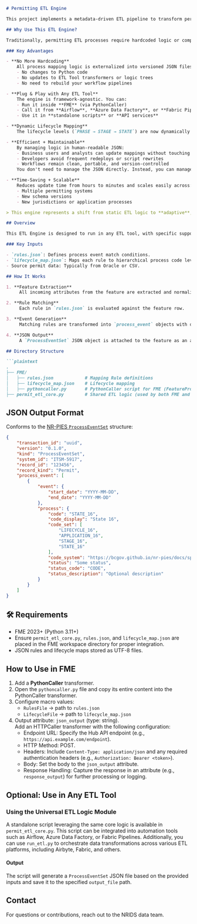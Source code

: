 ```markdown
# Permitting ETL Engine

This project implements a metadata-driven ETL pipeline to transform permitting system records into standardized `ProcessEventSet` JSON objects based on the [NR-PIES Specification](https://bcgov.github.io/nr-pies/docs/spec/element/message/process_event_set).

## Why Use This ETL Engine?

Traditionally, permitting ETL processes require hardcoded logic or complex reconfiguration of ETL tools whenever the mapping rules or lifecycle logic change. This ETL engine eliminates that friction by introducing a **metadata-driven**, **fully decoupled** design.

### Key Advantages

- **No More Hardcoding**  
    All process mapping logic is externalized into versioned JSON files. This means:
    - No changes to Python code
    - No updates to ETL Tool transformers or logic trees
    - No need to rebuild your workflow pipelines

- **Plug & Play with Any ETL Tool**  
    The engine is framework-agnostic. You can:
    - Run it inside **FME** (via PythonCaller)
    - Call it from **Airflow**, **Azure Data Factory**, or **Fabric Pipelines**
    - Use it in **standalone scripts** or **API services**

- **Dynamic Lifecycle Mapping**  
    The lifecycle levels (`PHASE → STAGE → STATE`) are now dynamically loaded from `lifecycle_map.json`. This ensures your pipeline automatically adjusts to changes in business workflows.

- **Efficient + Maintainable**  
    By managing logic in human-readable JSON:
    - Business users and analysts can update mappings without touching code
    - Developers avoid frequent redeploys or script rewrites
    - Workflows remain clean, portable, and version-controlled  
    You don't need to manage the JSON directly. Instead, you can manage the mapping logic in a CSV file and use the tool available at [nr-etl-mapping-convertor](https://github.com/bcgov/nr-etl-mapping-convertor) to automatically convert it to JSON.

- **Time-Saving + Scalable**  
    Reduces update time from hours to minutes and scales easily across:
    - Multiple permitting systems
    - New schema versions
    - New jurisdictions or application processes

> This engine represents a shift from static ETL logic to **adaptive**, **configurable**, and **enterprise-ready** transformation workflows.

## Overview

This ETL Engine is designed to run in any ETL tool, with specific support for integration into FME workspaces using a PythonCaller transformer. It applies rule-based logic to permit records and generates structured `process_event` output in accordance with NR-PIES specs.

### Key Inputs

- `rules.json`: Defines process event match conditions.
- `lifecycle_map.json`: Maps each rule to hierarchical process code levels (e.g., PHASE → STAGE → STATE).
- Source permit data: Typically from Oracle or CSV.

## How It Works

1. **Feature Extraction**  
     All incoming attributes from the feature are extracted and normalized (In progress).

2. **Rule Matching**  
     Each rule in `rules.json` is evaluated against the feature row.

3. **Event Generation**  
     Matching rules are transformed into `process_event` objects with dates, process codes, and statuses.

4. **JSON Output**  
     A `ProcessEventSet` JSON object is attached to the feature as an attribute named `json_output`.

## Directory Structure

```plaintext
.
├── FME/
│   ├── rules.json            # Mapping Rule definitions
│   ├── lifecycle_map.json    # Lifecycle mapping
│   ├── pythoncaller.py       # PythonCaller script for FME (FeatureProcessor class)
├── permit_etl_core.py        # Shared ETL logic (used by both FME and standalone script)
```

## JSON Output Format

Conforms to the [NR-PIES `ProcessEventSet`](https://bcgov.github.io/nr-pies/docs/spec/element/message/process_event_set) structure:

```json
{
    "transaction_id": "uuid",
    "version": "0.1.0",
    "kind": "ProcessEventSet",
    "system_id": "ITSM-5917",
    "record_id": "123456",
    "record_kind": "Permit",
    "process_event": [
        {
            "event": {
                "start_date": "YYYY-MM-DD",
                "end_date": "YYYY-MM-DD"
            },
            "process": {
                "code": "STATE_16",
                "code_display": "State 16",
                "code_set": [
                    "LIFECYCLE_16",
                    "APPLICATION_16",
                    "STAGE_16",
                    "STATE_16"
                ],
                "code_system": "https://bcgov.github.io/nr-pies/docs/spec/code_system/application_process",
                "status": "Some status",
                "status_code": "CODE",
                "status_description": "Optional description"
            }
        }
    ]
}
```

## 🛠 Requirements

- FME 2023+ (Python 3.11+)
- Ensure `permit_etl_core.py`, `rules.json`, and `lifecycle_map.json` are placed in the FME workspace directory for proper integration.
- JSON rules and lifecycle maps stored as UTF-8 files.

## How to Use in FME

1. Add a **PythonCaller** transformer.
2. Open the `pythoncaller.py` file and copy its entire content into the PythonCaller transformer.
3. Configure macro values:
     - `RulesFile` → path to `rules.json`
     - `LifecycleFile` → path to `lifecycle_map.json`
4. Output attribute: `json_output` (type: string).  
     Add an HTTPCaller transformer with the following configuration:
     - Endpoint URL: Specify the Hub API endpoint (e.g., `https://api.example.com/endpoint`).
     - HTTP Method: POST.
     - Headers: Include `Content-Type: application/json` and any required authentication headers (e.g., `Authorization: Bearer <token>`).
     - Body: Set the body to the `json_output` attribute.
     - Response Handling: Capture the response in an attribute (e.g., `response_output`) for further processing or logging.

## Optional: Use in Any ETL Tool

### Using the Universal ETL Logic Module

A standalone script leveraging the same core logic is available in `permit_etl_core.py`. This script can be integrated into automation tools such as Airflow, Azure Data Factory, or Fabric Pipelines. Additionally, you can use `run_etl.py` to orchestrate data transformations across various ETL platforms, including Airbyte, Fabric, and others.

#### Output

The script will generate a `ProcessEventSet` JSON file based on the provided inputs and save it to the specified `output_file` path.

## Contact

For questions or contributions, reach out to the NRIDS data team.
```
